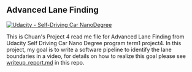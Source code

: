 ## Advanced Lane Finding
[![Udacity - Self-Driving Car NanoDegree](https://s3.amazonaws.com/udacity-sdc/github/shield-carnd.svg)](http://www.udacity.com/drive)

This is Chuan's Project 4 read me file for Advanced Lane Finding from Udacity Self Driving Car Nano Degree program term1 project4.
In this project, my goal is to write a software pipeline to identify the lane boundaries in a video, for details on how to realize this goal please see [writeup_report.md](https://github.com/GitHubChuanYu/Project4_AdvancedLaneFinding/blob/master/writeup_report.md) in this repo.

